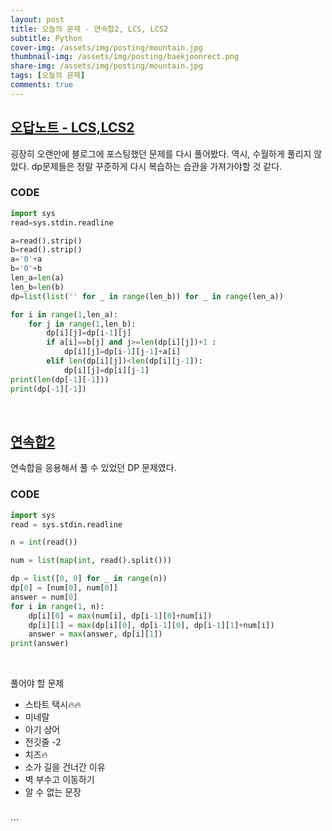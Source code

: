 ```yaml
---
layout: post
title: 오늘의 문제 - 연속합2, LCS, LCS2
subtitle: Python
cover-img: /assets/img/posting/mountain.jpg
thumbnail-img: /assets/img/posting/baekjoonrect.png
share-img: /assets/img/posting/mountain.jpg
tags: [오늘의 문제]
comments: true
---
```


## [오답노트 - LCS,LCS2](https://www.acmicpc.net/problem/9252)

굉장히 오랜만에 블로그에 포스팅했던 문제를 다시 풀어봤다. 역시, 수월하게 풀리지 않았다. dp문제들은 정말 꾸준하게 다시 복습하는 습관을 가져가야할 것 같다.

### CODE

```python
import sys
read=sys.stdin.readline

a=read().strip()
b=read().strip()
a='0'+a
b='0'+b
len_a=len(a)
len_b=len(b)
dp=list(list('' for _ in range(len_b)) for _ in range(len_a))

for i in range(1,len_a):
    for j in range(1,len_b):
        dp[i][j]=dp[i-1][j]
        if a[i]==b[j] and j>=len(dp[i][j])+1 :
            dp[i][j]=dp[i-1][j-1]+a[i]
        elif len(dp[i][j])<len(dp[i][j-1]):
            dp[i][j]=dp[i][j-1]
print(len(dp[-1][-1]))
print(dp[-1][-1])
```

<br>

## [연속합2](https://programmers.co.kr/learn/courses/30/lessons/60060)

연속합을 응용해서 풀 수 있었던 DP 문제였다.

### CODE

```python
import sys
read = sys.stdin.readline

n = int(read())

num = list(map(int, read().split()))

dp = list([0, 0] for _ in range(n))
dp[0] = [num[0], num[0]]
answer = num[0]
for i in range(1, n):
    dp[i][0] = max(num[i], dp[i-1][0]+num[i])
    dp[i][1] = max(dp[i][0], dp[i-1][0], dp[i-1][1]+num[i])
    answer = max(answer, dp[i][1])
print(answer)
```

<br>

풀어야 할 문제

- 스타트 택시🔥🔥
- 미네랄
- 아기 상어
- 전깃줄 -2
- 치즈🔥
- 소가 길을 건너간 이유
- 벽 부수고 이동하기
- 알 수 없는 문장
  <br>

<br>
```
